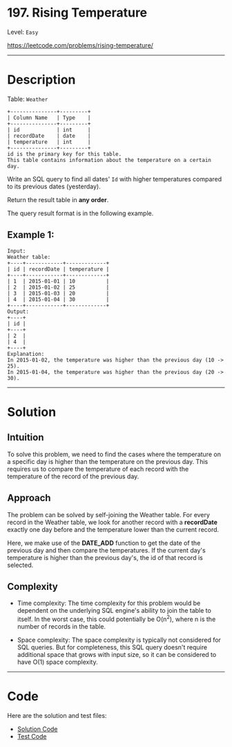 # 197. Rising Temperature

Level: `Easy`

https://leetcode.com/problems/rising-temperature/

---

# Description

Table: `Weather`

    +---------------+---------+
    | Column Name   | Type    |
    +---------------+---------+
    | id            | int     |
    | recordDate    | date    |
    | temperature   | int     |
    +---------------+---------+
    id is the primary key for this table.
    This table contains information about the temperature on a certain day.

Write an SQL query to find all dates' `Id` with higher temperatures compared to its previous dates (yesterday).

Return the result table in **any order**.

The query result format is in the following example.

## Example 1:

    Input:
    Weather table:
    +----+------------+-------------+
    | id | recordDate | temperature |
    +----+------------+-------------+
    | 1  | 2015-01-01 | 10          |
    | 2  | 2015-01-02 | 25          |
    | 3  | 2015-01-03 | 20          |
    | 4  | 2015-01-04 | 30          |
    +----+------------+-------------+
    Output:
    +----+
    | id |
    +----+
    | 2  |
    | 4  |
    +----+
    Explanation:
    In 2015-01-02, the temperature was higher than the previous day (10 -> 25).
    In 2015-01-04, the temperature was higher than the previous day (20 -> 30).

---

# Solution

## Intuition

To solve this problem, we need to find the cases where the temperature on a specific day is higher than the temperature
on the previous day. This requires us to compare the temperature of each record with the temperature of the record of
the previous day.

## Approach

The problem can be solved by self-joining the Weather table. For every record in the Weather table, we look for another
record with a **recordDate** exactly one day before and the temperature lower than the current record.

Here, we make use of the **DATE_ADD** function to get the date of the previous day and then compare the temperatures. If
the current day's temperature is higher than the previous day's, the id of that record is selected.

## Complexity

- Time complexity:
  The time complexity for this problem would be dependent on the underlying SQL engine's ability to join the table to
  itself. In the worst case, this could potentially be O(n<sup>2</sup>), where n is the number of records in the table.

- Space complexity:
  The space complexity is typically not considered for SQL queries. But for completeness, this SQL query doesn't require
  additional space that grows with input size, so it can be considered to have O(1) space complexity.

---

# Code

Here are the solution and test files:

- [Solution Code](./solution.sql)
- [Test Code](./solution_test.go)